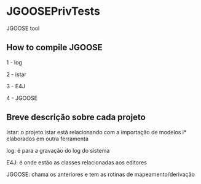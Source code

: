 # JGOOSEPrivTests
JGOOSE tool

## How to compile JGOOSE 

1 - log 

2 - istar 

3 - E4J 

4 - JGOOSE


## Breve descrição sobre cada projeto

Istar: o projeto istar está relacionando com a importação de modelos i* elaborados em outra ferramenta


log: é para a gravação do log do sistema


E4J: é onde estão as classes relacionadas aos editores


JGOOSE: chama os anteriores e tem as rotinas de mapeamento/derivação
